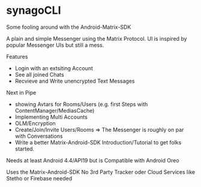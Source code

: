 # synagoCLI
Some fooling around with the Android-Matrix-SDK

A plain and simple Messenger using the Matrix Protocol.
UI is inspired by popular Messenger UIs but still a mess.

Features
- Login with an extsiting Account
- See all joined Chats
- Recvieve and Write unencrypted Text Messages

Next in Pipe
- showing Avtars for Rooms/Users (e.g. first Steps with ContentManager/MediasCache)
- Implementing Multi Accounts
- OLM/Encryption
- Create/Join/Invite Users/Rooms
=> The Messenger is roughly on par with Conversations
- Write a better Matrix-Android-SDK Introduction/Tutorial to get folks started.

Needs at least Android 4.4/API19
but is Compatible with Android Oreo

Uses the Matrix-Android-SDK
No 3rd Party Tracker oder Cloud Services like Stetho or Firebase needed
